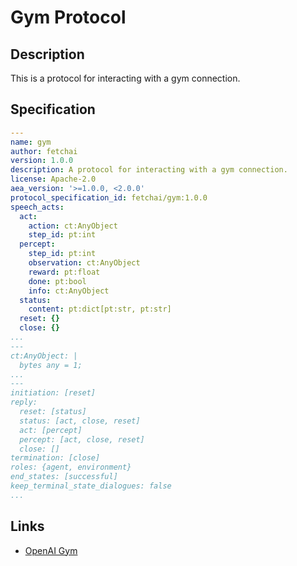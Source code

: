# Gym Protocol

## Description

This is a protocol for interacting with a gym connection.

## Specification

```yaml
---
name: gym
author: fetchai
version: 1.0.0
description: A protocol for interacting with a gym connection.
license: Apache-2.0
aea_version: '>=1.0.0, <2.0.0'
protocol_specification_id: fetchai/gym:1.0.0
speech_acts:
  act:
    action: ct:AnyObject
    step_id: pt:int
  percept:
    step_id: pt:int
    observation: ct:AnyObject
    reward: pt:float
    done: pt:bool
    info: ct:AnyObject
  status:
    content: pt:dict[pt:str, pt:str]
  reset: {}
  close: {}
...
---
ct:AnyObject: |
  bytes any = 1;
...
---
initiation: [reset]
reply:
  reset: [status]
  status: [act, close, reset]
  act: [percept]
  percept: [act, close, reset]
  close: []
termination: [close]
roles: {agent, environment}
end_states: [successful]
keep_terminal_state_dialogues: false
...
```

## Links

* <a href="https://www.gymlibrary.ml" target="_blank">OpenAI Gym</a>
